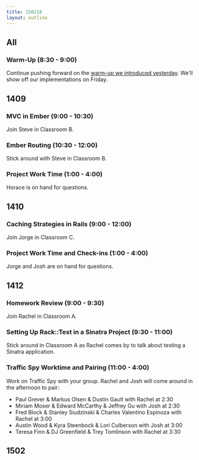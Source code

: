 ```yaml
---
title: 150218
layout: outline
---
```


## All

### Warm-Up (8:30 - 9:00)

Continue pushing forward on the [warm-up we introduced yesterday][wu]. We'll show off our implementations on Friday.

[wu]: http://www.reddit.com/r/dailyprogrammer/comments/2ug3hx/20150202_challenge_200_easy_floodfill/

## 1409

### MVC in Ember (9:00 - 10:30)

Join Steve in Classroom B.

### Ember Routing (10:30 - 12:00)

Stick around with Steve in Classroom B.

### Project Work Time (1:00 - 4:00)

Horace is on hand for questions.

## 1410

### Caching Strategies in Rails (9:00 - 12:00)

Join Jorge in Classroom C.

### Project Work Time and Check-ins (1:00 - 4:00)

Jorge and Josh are on hand for questions.

## 1412

### Homework Review (9:00 - 9:30)

Join Rachel in Classroom A.

### Setting Up Rack::Test in a Sinatra Project (9:30 - 11:00)

Stick around in Classroom A as Rachel comes by to talk about testing a Sinatra application.

### Traffic Spy Worktime and Pairing (11:00 - 4:00)

Work on Traffic Spy with your group. Rachel and Josh will come around in the afternoon to pair:

* Paul Grever & Markus Olsen & Dustin Gault with Rachel at 2:30
* Miriam Moser & Edward McCarthy & Jeffrey Gu with Josh at 2:30
* Fred Block & Stanley Siudzinski & Charles Valentino Espinoza with Rachel at 3:00 
* Austin Wood & Kyra Steenbock & Lori Culberson with Josh at 3:00 
* Teresa Finn & DJ Greenfield & Trey Tomlinson with Rachel at 3:30

## 1502
